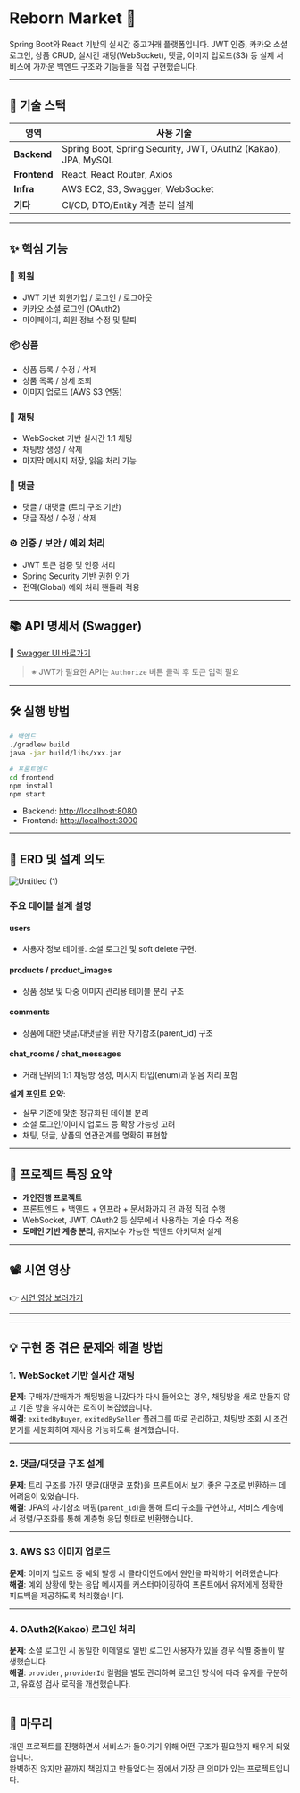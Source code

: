 # Reborn Market 🛒

Spring Boot와 React 기반의 실시간 중고거래 플랫폼입니다.
JWT 인증, 카카오 소셜 로그인, 상품 CRUD, 실시간 채팅(WebSocket), 댓글, 이미지 업로드(S3) 등 실제 서비스에 가까운 백엔드 구조와 기능들을 직접 구현했습니다.

---

## 🔧 기술 스택

| 영역           | 사용 기술                                                         |
| ------------ | ------------------------------------------------------------- |
| **Backend**  | Spring Boot, Spring Security, JWT, OAuth2 (Kakao), JPA, MySQL |
| **Frontend** | React, React Router, Axios                                    |
| **Infra**    | AWS EC2, S3, Swagger, WebSocket                               |
| **기타**       | CI/CD, DTO/Entity 계층 분리 설계                                    |

---

## ✨ 핵심 기능

### 👤 회원

* JWT 기반 회원가입 / 로그인 / 로그아웃
* 카카오 소셜 로그인 (OAuth2)
* 마이페이지, 회원 정보 수정 및 탈퇴

### 📦 상품

* 상품 등록 / 수정 / 삭제
* 상품 목록 / 상세 조회
* 이미지 업로드 (AWS S3 연동)

### 💬 채팅

* WebSocket 기반 실시간 1:1 채팅
* 채팅방 생성 / 삭제
* 마지막 메시지 저장, 읽음 처리 기능

### 💬 댓글

* 댓글 / 대댓글 (트리 구조 기반)
* 댓글 작성 / 수정 / 삭제

### ⚙️ 인증 / 보안 / 예외 처리

* JWT 토큰 검증 및 인증 처리
* Spring Security 기반 권한 인가
* 전역(Global) 예외 처리 핸들러 적용

---

## 📚 API 명세서 (Swagger)

🔗 [Swagger UI 바로가기](http://localhost:8080/swagger-ui/index.html)

> ※ JWT가 필요한 API는 `Authorize` 버튼 클릭 후 토큰 입력 필요

---

## 🛠 실행 방법

```bash
# 백엔드
./gradlew build
java -jar build/libs/xxx.jar

# 프론트엔드
cd frontend
npm install
npm start
```

* Backend: [http://localhost:8080](http://localhost:8080)
* Frontend: [http://localhost:3000](http://localhost:3000)

---


## 🧩 ERD 및 설계 의도

![Untitled (1)](https://github.com/user-attachments/assets/4c749993-5a0a-4f31-b289-314b94e891a1)

### 주요 테이블 설계 설명

#### users

* 사용자 정보 테이블. 소셜 로그인 및 soft delete 구현.

#### products / product\_images

* 상품 정보 및 다중 이미지 관리용 테이블 분리 구조

#### comments

* 상품에 대한 댓글/대댓글을 위한 자기참조(parent\_id) 구조

#### chat\_rooms / chat\_messages

* 거래 단위의 1:1 채팅방 생성, 메시지 타입(enum)과 읽음 처리 포함

**설계 포인트 요약**:

* 실무 기준에 맞춘 정규화된 테이블 분리
* 소셜 로그인/이미지 업로드 등 확장 가능성 고려
* 채팅, 댓글, 상품의 연관관계를 명확히 표현함

---

## 📌 프로젝트 특징 요약

* **개인진행  프로젝트**
* 프론트엔드 + 백엔드 + 인프라 + 문서화까지 전 과정 직접 수행
* WebSocket, JWT, OAuth2 등 실무에서 사용하는 기술 다수 적용
* **도메인 기반 계층 분리**, 유지보수 가능한 백엔드 아키텍처 설계

---

## 📽 시연 영상

👉 [시연 영상 보러가기](https://www.youtube.com/watch?v=13NGo-gOYAk)

---

---

## 💡 구현 중 겪은 문제와 해결 방법

### 1. WebSocket 기반 실시간 채팅

**문제**: 구매자/판매자가 채팅방을 나갔다가 다시 들어오는 경우, 채팅방을 새로 만들지 않고 기존 방을 유지하는 로직이 복잡했습니다.  
**해결**: `exitedByBuyer`, `exitedBySeller` 플래그를 따로 관리하고, 채팅방 조회 시 조건 분기를 세분화하여 재사용 가능하도록 설계했습니다.

---

### 2. 댓글/대댓글 구조 설계

**문제**: 트리 구조를 가진 댓글(대댓글 포함)을 프론트에서 보기 좋은 구조로 반환하는 데 어려움이 있었습니다.  
**해결**: JPA의 자기참조 매핑(`parent_id`)을 통해 트리 구조를 구현하고, 서비스 계층에서 정렬/구조화를 통해 계층형 응답 형태로 반환했습니다.

---

### 3. AWS S3 이미지 업로드

**문제**: 이미지 업로드 중 예외 발생 시 클라이언트에서 원인을 파악하기 어려웠습니다.  
**해결**: 예외 상황에 맞는 응답 메시지를 커스터마이징하여 프론트에서 유저에게 정확한 피드백을 제공하도록 처리했습니다.

---

### 4. OAuth2(Kakao) 로그인 처리

**문제**: 소셜 로그인 시 동일한 이메일로 일반 로그인 사용자가 있을 경우 식별 충돌이 발생했습니다.  
**해결**: `provider`, `providerId` 컬럼을 별도 관리하여 로그인 방식에 따라 유저를 구분하고, 유효성 검사 로직을 개선했습니다.

---

## 🧠 마무리

개인 프로젝트를 진행하면서 서비스가 돌아가기 위해 어떤 구조가 필요한지 배우게 되었습니다.  
완벽하진 않지만 끝까지 책임지고 만들었다는 점에서 가장 큰 의미가 있는 프로젝트입니다.

